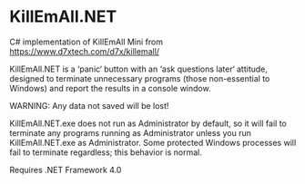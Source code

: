 # KillEmAll.NET
C# implementation of KillEmAll Mini from https://www.d7xtech.com/d7x/killemall/
  
KillEmAll.NET is a ‘panic‘ button with an ‘ask questions later‘ attitude, designed to terminate unnecessary programs (those non-essential to Windows) and report the results in a console window.  
  
WARNING:  Any data not saved will be lost!  
  
KillEmAll.NET.exe does not run as Administrator by default, so it will fail to terminate any programs running as Administrator unless you run KillEmAll.NET.exe as Administrator.  Some protected Windows processes will fail to terminate regardless; this behavior is normal.  
  
Requires .NET Framework 4.0
